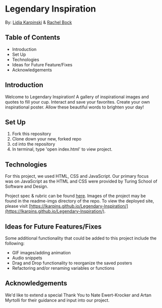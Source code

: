 # Legendary Inspiration

By: [Lidia Karpinski](https://github.com/lkarpins) & [Rachel Bock](https://github.com/rachel-bock) 

## Table of Contents
* Introduction
* Set Up
* Technologies
* Ideas for Future Feature/Fixes
* Acknowledgements

## Introduction

Welcome to Legendary Inspiration! A gallery of inspirational images and quotes to fill your cup.  Interact and 
save your favorites.  Create your own inspirational poster. Allow these beautiful words to brighten your day!

## Set Up

1. Fork this repository
2. Clone down your new, forked repo
3. cd into the repository
4. In terminal, type 'open index.html' to view project.

## Technologies

For this project, we used HTML, CSS and JavaScript.  Our primary focus was on JavaScript as the HTML and CSS were provided by 
Turing School of Software and Design.

Project spec & rubric can be found [here](https://frontend.turing.io/projects/module-1/hang-in-there.html).  Images of the project may 
be found in the readme-imgs directory of the repo.  To view the deployed site, please visit [https://lkarpins.github.io/Legendary-Inspiration/](https://lkarpins.github.io/Legendary-Inspiration/).

## Ideas for Future Features/Fixes

Some additional functionality that could be added to this project include the following:
* GIF images/adding animation
* Audio snippets
* Drag and Drop functionality to reorganize the saved posters
* Refactoring and/or renaming variables or functions

## Acknowledgements

We'd like to extend a special Thank You to Nate Ewert-Krocker and Artan Myrtolli for their guidance and input into our project.
